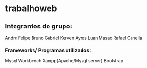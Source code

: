 # trabalhoweb

## Integrantes do grupo:
André Felipe
Bruno Gabriel
Kerven Ayres
Luan Masao
Rafael Canella

### Frameworks/ Programas utilizados:
Mysql Workbench
Xampp(Apache/Mysql server)
Bootstrap


